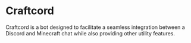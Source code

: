 # Craftcord
Craftcord is a bot designed to facilitate a seamless integration between a Discord and Minecraft chat while also providing other utility features. 

